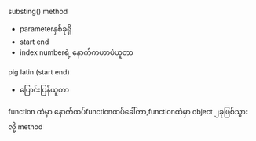 substing() method
- parameterနှစ်ခုရှိ
- start end
- index numberရဲ့ နောက်ကဟာပဲယူတာ

pig latin (start end)
- ပြောင်းပြန်ယူတာ

function ထဲမှာ နောက်ထပ်functionထပ်ခေါ်တာ,functionထဲမှာ object ၂ခုဖြစ်သွားလို့ method
